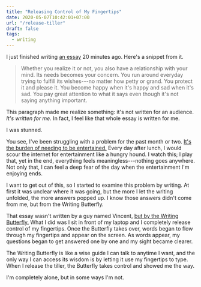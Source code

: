 ```yaml
---
title: "Releasing Control of My Fingertips"
date: 2020-05-07T10:42:01+07:00
url: "/release-tiller"
draft: false
tags:
  - writing
---
```


I just finished writing [an essay](/burden-boredom) 20 minutes ago. Here's a snippet from it.

> Whether you realize it or not, you also have a relationship with your mind. Its needs becomes your concern. You run around everyday trying to fulfill its wishes---no matter how petty or grand. You protect it and please it. You become happy when it's happy and sad when it's sad. You pay great attention to what it says even though it's not saying anything important.

This paragraph made me realize something: it's not written for an audience. _It's written for me._ In fact, I feel like that whole essay is written for me.

I was stunned.

You see, I've been struggling with a problem for the past month or two. [It's the burden of needing to be entertained.](/price-pleasure) Every day after lunch, I would scour the internet for entertainment like a hungry hound. I watch this; I play that, yet in the end, everything feels meaningless---nothing goes anywhere. Not only that, I can feel a deep fear of the day when the entertainment I'm enjoying ends.

I want to get out of this, so I started to examine this problem by writing. At first it was unclear where it was going, but the more I let the writing unfolded, the more answers popped up. I know those answers didn't come from me, but from the Writing Butterfly.

That essay wasn't written by a guy named Vincent, [but by the Writing Butterfly.](/butterfly-tornado) What I did was I sit in front of my laptop and I completely release control of my fingertips. Once the Butterfly takes over, words began to flow through my fingertips and appear on the screen. As words appear, my questions began to get answered one by one and my sight became clearer.

The Writing Butterfly is like a wise guide I can talk to anytime I want, and the only way I can access its wisdom is by letting it use my fingertips to type. When I release the tiller, the Butterfly takes control and showed me the way.

I'm completely alone, but in some ways I'm not.